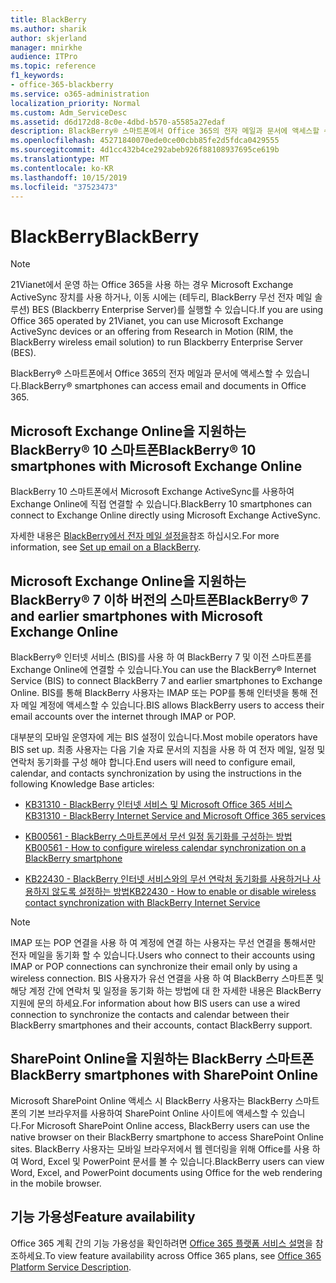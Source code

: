 ```yaml
---
title: BlackBerry
ms.author: sharik
author: skjerland
manager: mnirkhe
audience: ITPro
ms.topic: reference
f1_keywords:
- office-365-blackberry
ms.service: o365-administration
localization_priority: Normal
ms.custom: Adm_ServiceDesc
ms.assetid: d6d172d8-8c0e-4dbd-b570-a5585a27edaf
description: BlackBerry® 스마트폰에서 Office 365의 전자 메일과 문서에 액세스할 수 있습니다.
ms.openlocfilehash: 45271840070ede0ce00cbb85fe2d5fdca0429555
ms.sourcegitcommit: 4d1cc432b4ce292abeb926f88108937695ce619b
ms.translationtype: MT
ms.contentlocale: ko-KR
ms.lasthandoff: 10/15/2019
ms.locfileid: "37523473"
---
```

# <a name="blackberry"></a><span data-ttu-id="878c1-103">BlackBerry</span><span class="sxs-lookup"><span data-stu-id="878c1-103">BlackBerry</span></span>

> [!NOTE]
> <span data-ttu-id="878c1-104">21Vianet에서 운영 하는 Office 365을 사용 하는 경우 Microsoft Exchange ActiveSync 장치를 사용 하거나, 이동 시에는 (테두리, BlackBerry 무선 전자 메일 솔루션) BES (Blackberry Enterprise Server)를 실행할 수 있습니다.</span><span class="sxs-lookup"><span data-stu-id="878c1-104">If you are using Office 365 operated by 21Vianet, you can use Microsoft Exchange ActiveSync devices or an offering from Research in Motion (RIM, the BlackBerry wireless email solution) to run Blackberry Enterprise Server (BES).</span></span> 
  
<span data-ttu-id="878c1-105">BlackBerry® 스마트폰에서 Office 365의 전자 메일과 문서에 액세스할 수 있습니다.</span><span class="sxs-lookup"><span data-stu-id="878c1-105">BlackBerry® smartphones can access email and documents in Office 365.</span></span>
  
## <a name="blackberry-10-smartphones-with-microsoft-exchange-online"></a><span data-ttu-id="878c1-106">Microsoft Exchange Online을 지원하는 BlackBerry® 10 스마트폰</span><span class="sxs-lookup"><span data-stu-id="878c1-106">BlackBerry® 10 smartphones with Microsoft Exchange Online</span></span>

<span data-ttu-id="878c1-107">BlackBerry 10 스마트폰에서 Microsoft Exchange ActiveSync를 사용하여 Exchange Online에 직접 연결할 수 있습니다.</span><span class="sxs-lookup"><span data-stu-id="878c1-107">BlackBerry 10 smartphones can connect to Exchange Online directly using Microsoft Exchange ActiveSync.</span></span>
  
<span data-ttu-id="878c1-108">자세한 내용은 [BlackBerry에서 전자 메일 설정을](https://go.microsoft.com/fwlink/?linkid=863394)참조 하십시오.</span><span class="sxs-lookup"><span data-stu-id="878c1-108">For more information, see [Set up email on a BlackBerry](https://go.microsoft.com/fwlink/?linkid=863394).</span></span>
  
## <a name="blackberry-7-and-earlier-smartphones-with-microsoft-exchange-online"></a><span data-ttu-id="878c1-109">Microsoft Exchange Online을 지원하는 BlackBerry® 7 이하 버전의 스마트폰</span><span class="sxs-lookup"><span data-stu-id="878c1-109">BlackBerry® 7 and earlier smartphones with Microsoft Exchange Online</span></span>

<span data-ttu-id="878c1-110">BlackBerry® 인터넷 서비스 (BIS)를 사용 하 여 BlackBerry 7 및 이전 스마트폰를 Exchange Online에 연결할 수 있습니다.</span><span class="sxs-lookup"><span data-stu-id="878c1-110">You can use the BlackBerry® Internet Service (BIS) to connect BlackBerry 7 and earlier smartphones to Exchange Online.</span></span> <span data-ttu-id="878c1-111">BIS를 통해 BlackBerry 사용자는 IMAP 또는 POP를 통해 인터넷을 통해 전자 메일 계정에 액세스할 수 있습니다.</span><span class="sxs-lookup"><span data-stu-id="878c1-111">BIS allows BlackBerry users to access their email accounts over the internet through IMAP or POP.</span></span>
  
<span data-ttu-id="878c1-112">대부분의 모바일 운영자에 게는 BIS 설정이 있습니다.</span><span class="sxs-lookup"><span data-stu-id="878c1-112">Most mobile operators have BIS set up.</span></span> <span data-ttu-id="878c1-113">최종 사용자는 다음 기술 자료 문서의 지침을 사용 하 여 전자 메일, 일정 및 연락처 동기화를 구성 해야 합니다.</span><span class="sxs-lookup"><span data-stu-id="878c1-113">End users will need to configure email, calendar, and contacts synchronization by using the instructions in the following Knowledge Base articles:</span></span>
  
- [<span data-ttu-id="878c1-114">KB31310 - BlackBerry 인터넷 서비스 및 Microsoft Office 365 서비스</span><span class="sxs-lookup"><span data-stu-id="878c1-114">KB31310 - BlackBerry Internet Service and Microsoft Office 365 services</span></span>](http://go.microsoft.com/fwlink/?LinkID=826158&amp;clcid=0x409)
    
- [<span data-ttu-id="878c1-115">KB00561 - BlackBerry 스마트폰에서 무선 일정 동기화를 구성하는 방법</span><span class="sxs-lookup"><span data-stu-id="878c1-115">KB00561 - How to configure wireless calendar synchronization on a BlackBerry smartphone</span></span>](http://go.microsoft.com/fwlink/?LinkID=826160&amp;clcid=0x409)
    
- [<span data-ttu-id="878c1-116">KB22430 - BlackBerry 인터넷 서비스와의 무선 연락처 동기화를 사용하거나 사용하지 않도록 설정하는 방법</span><span class="sxs-lookup"><span data-stu-id="878c1-116">KB22430 - How to enable or disable wireless contact synchronization with BlackBerry Internet Service</span></span>](http://go.microsoft.com/fwlink/?LinkID=826161&amp;clcid=0x409)
    
> [!NOTE]
> <span data-ttu-id="878c1-117">IMAP 또는 POP 연결을 사용 하 여 계정에 연결 하는 사용자는 무선 연결을 통해서만 전자 메일을 동기화 할 수 있습니다.</span><span class="sxs-lookup"><span data-stu-id="878c1-117">Users who connect to their accounts using IMAP or POP connections can synchronize their email only by using a wireless connection.</span></span> <span data-ttu-id="878c1-118">BIS 사용자가 유선 연결을 사용 하 여 BlackBerry 스마트폰 및 해당 계정 간에 연락처 및 일정을 동기화 하는 방법에 대 한 자세한 내용은 BlackBerry 지원에 문의 하세요.</span><span class="sxs-lookup"><span data-stu-id="878c1-118">For information about how BIS users can use a wired connection to synchronize the contacts and calendar between their BlackBerry smartphones and their accounts, contact BlackBerry support.</span></span> 
  
## <a name="blackberry-smartphones-with-sharepoint-online"></a><span data-ttu-id="878c1-119">SharePoint Online을 지원하는 BlackBerry 스마트폰</span><span class="sxs-lookup"><span data-stu-id="878c1-119">BlackBerry smartphones with SharePoint Online</span></span>

<span data-ttu-id="878c1-120">Microsoft SharePoint Online 액세스 시 BlackBerry 사용자는 BlackBerry 스마트폰의 기본 브라우저를 사용하여 SharePoint Online 사이트에 액세스할 수 있습니다.</span><span class="sxs-lookup"><span data-stu-id="878c1-120">For Microsoft SharePoint Online access, BlackBerry users can use the native browser on their BlackBerry smartphone to access SharePoint Online sites.</span></span> <span data-ttu-id="878c1-121">BlackBerry 사용자는 모바일 브라우저에서 웹 렌더링을 위해 Office를 사용 하 여 Word, Excel 및 PowerPoint 문서를 볼 수 있습니다.</span><span class="sxs-lookup"><span data-stu-id="878c1-121">BlackBerry users can view Word, Excel, and PowerPoint documents using Office for the web rendering in the mobile browser.</span></span>
  
## <a name="feature-availability"></a><span data-ttu-id="878c1-122">기능 가용성</span><span class="sxs-lookup"><span data-stu-id="878c1-122">Feature availability</span></span>

<span data-ttu-id="878c1-123">Office 365 계획 간의 기능 가용성을 확인하려면 [Office 365 플랫폼 서비스 설명](office-365-platform-service-description.md)을 참조하세요.</span><span class="sxs-lookup"><span data-stu-id="878c1-123">To view feature availability across Office 365 plans, see [Office 365 Platform Service Description](office-365-platform-service-description.md).</span></span>
  